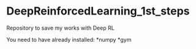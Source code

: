 # DeepReinforcedLearning_1st_steps
Repository to save my works with Deep RL

You need to have already installed:
*numpy
*gym
